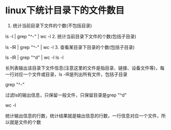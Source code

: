 # linux下统计目录下的文件数目

1. 统计当前目录下文件的个数(不包括目录)

ls -l | grep "^-" | wc -l
2. 统计当前目录下文件的个数(包括子目录)

ls -lR | grep "^-" | wc -l
3. 查看某目录下目录的个数(包括子目录)

ls -lR | grep "^d" | wc -l
ls -l

长列表输出该目录下文件信息(注意这里的文件是指目录、链接、设备文件等)，每一行对应一个文件或目录，ls -lR是列出所有文件，包括子目录

grep "^-"

过滤ls的输出信息，只保留一般文件，只保留目录是grep "^d"

wc -l

统计输出信息的行数，统计结果就是输出信息的行数，一行信息对应一个文件，所以就是文件的个数

